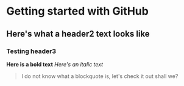 # Getting started with GitHub
## Here's what a header2 text looks like
### Testing header3
**Here is a bold text**
*Here's an italic text*

> I do not know what a blockquote is, let's check it out shall we?




